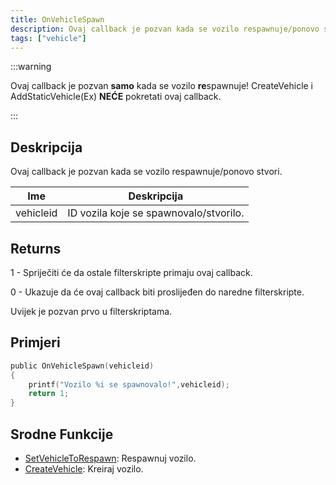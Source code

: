 ```yaml
---
title: OnVehicleSpawn
description: Ovaj callback je pozvan kada se vozilo respawnuje/ponovo stvori.
tags: ["vehicle"]
---
```


:::warning

Ovaj callback je pozvan **samo** kada se vozilo **re**spawnuje! CreateVehicle i AddStaticVehicle(Ex) **NEĆE** pokretati ovaj callback.

:::

## Deskripcija

Ovaj callback je pozvan kada se vozilo respawnuje/ponovo stvori.

| Ime       | Deskripcija                            |
| --------- | -------------------------------------- |
| vehicleid | ID vozila koje se spawnovalo/stvorilo. |

## Returns

1 - Spriječiti će da ostale filterskripte primaju ovaj callback.

0 - Ukazuje da će ovaj callback biti proslijeđen do naredne filterskripte.

Uvijek je pozvan prvo u filterskriptama.

## Primjeri

```c
public OnVehicleSpawn(vehicleid)
{
    printf("Vozilo %i se spawnovalo!",vehicleid);
    return 1;
}
```

## Srodne Funkcije

- [SetVehicleToRespawn](../functions/SetVehicleToRespawn.md): Respawnuj vozilo.
- [CreateVehicle](../functions/CreateVehicle.md): Kreiraj vozilo.

